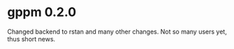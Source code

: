 # gppm 0.2.0
Changed backend to rstan and many other changes. Not so many users yet, thus short news.
